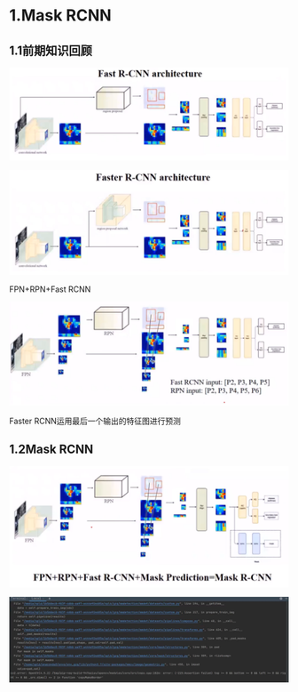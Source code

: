 # 1.Mask RCNN

## 1.1前期知识回顾

![2021070201](..\images\202107\2021070201.png)

![2021070202](..\images\202107\2021070202.png)

FPN+RPN+Fast RCNN

![2021070203](..\images\202107\2021070203.png)

Faster RCNN运用最后一个输出的特征图进行预测

## 1.2Mask RCNN

![2021070204](..\images\202107\2021070204.png)

![2021070206](..\images\202107\2021070206.png)

